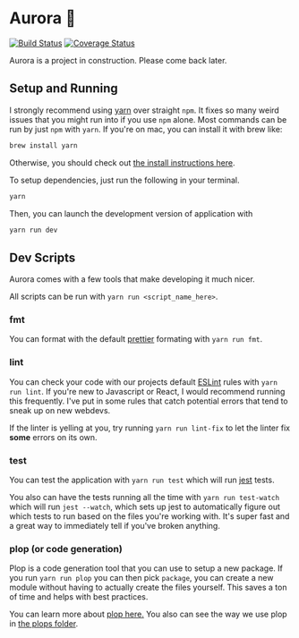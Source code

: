 # Aurora 🌌
[![Build Status](https://travis-ci.org/tundra-code/aurora.svg?branch=master)](https://travis-ci.org/tundra-code/aurora)
[![Coverage Status](https://coveralls.io/repos/github/tundra-code/aurora/badge.svg)](https://coveralls.io/github/tundra-code/aurora)

Aurora is a project in construction. Please come back later.

## Setup and Running

I strongly recommend using [yarn](https://yarnpkg.com/en/) over straight `npm`. It fixes so many weird issues that you might run into if you use `npm` alone. Most commands can be run by just `npm` with `yarn`. If you're on mac, you can install it with brew like:
``` bash 
brew install yarn
```

Otherwise, you should check out [the install instructions here](https://yarnpkg.com/lang/en/docs/install/). 

To setup dependencies, just run the following in your terminal.
``` bash
yarn
```

Then, you can launch the development version of application with 
``` bash
yarn run dev
```

## Dev Scripts

Aurora comes with a few tools that make developing it much nicer. 

All scripts can be run with `yarn run <script_name_here>`.

### fmt
You can format with the default [prettier](https://github.com/prettier/prettier) formating with `yarn run fmt`.

### lint
You can check your code with our projects default [ESLint](http://eslint.org/) rules with `yarn run lint`. If you're new to Javascript or React, I would recommend running this frequently. I've put in some rules that catch potential errors that tend to sneak up on new webdevs.

If the linter is yelling at you, try running `yarn run lint-fix` to let the linter fix **some** errors on its own. 

### test
You can test the application with `yarn run test` which will run [jest](https://facebook.github.io/jest/) tests. 

You also can have the tests running all the time with `yarn run test-watch` which will run `jest --watch`, which sets up jest to automatically figure out which tests to run based on the files you're working with. It's super fast and a great way to immediately tell if you've broken anything.

### plop (or code generation)
Plop is a code generation tool that you can use to setup a new package. If you run `yarn run plop` you can then pick `package`, you can create a new module without having to actually create the files yourself. This saves a ton of time and helps with best practices. 

You can learn more about [plop here.](https://github.com/amwmedia/plop) You also can see the way we use plop in [the plops folder](https://github.com/tundra-code/aurora/tree/master/scripts/plops).
